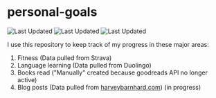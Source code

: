 # personal-goals
![Last Updated](https://img.shields.io/date/1613359220?color=FC4C02&label=Fitness%20Updated&logo=strava)
![Last Updated](https://img.shields.io/date/1613359220?color=7ac70c&label=Language%20Updated&logo=duolingo)
![Last Updated](https://img.shields.io/date/1613359220?color=e9e5cd&label=Books%20Updated&logo=goodreads)

I use this repository to keep track of my progress in these major areas:

1. Fitness (Data pulled from Strava)
2. Language learning (Data pulled from Duolingo)
3. Books read ("Manually" created because goodreads API no longer active)
4. Blog posts (Data pulled from [harveybarnhard.com](https://harveybarnhard.com)) (in progress)
